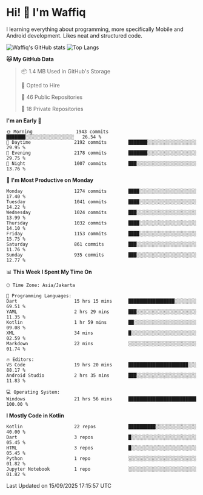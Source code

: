 
# Hi! 👋 I'm Waffiq

I learning everything about programming, more specifically Mobile and Android development. Likes neat and structured code.

<!-- Get to know more about me?

<a href="https://www.linkedin.com/in/waffiqaziz/"><img src="https://img.shields.io/static/v1?label=%20&message=LinkedIn&logo=linkedin&logoColor=white&color=0A66C2&style=for-the-badge" alt="LinkedIn"></a>
<a href="https://www.instagram.com/waffiqaziz/"><img src="https://img.shields.io/static/v1?label=%20&message=instagram&logo=instagram&logoColor=white&labelColor=%23E1306C&color=%23E1306C&style=for-the-badge" alt="Instagram"></a>
<a href="https://web.facebook.com/WaffiqAziz/"><img src="https://img.shields.io/static/v1?label=%20&message=Facebook&logo=facebook&logoColor=white&color=1877F2&style=for-the-badge" alt="Facebook"></a>
<a href="https://twitter.com/waffiqaziz"><img src="https://img.shields.io/static/v1?label=%20&message=X&logo=x&logoColor=white&color=000000&style=for-the-badge" alt="X"></a> -->

![Waffiq's GitHub stats](https://github-readme-stats-eight-theta.vercel.app/api?username=waffiqaziz&show_icons=true&include_all_commits=true&count_private=true&theme=dark)
![Top Langs](https://github-readme-stats.vercel.app/api/top-langs/?username=waffiqaziz&layout=compact&langs_count=8&theme=dark)

<!--START_SECTION:waka-->
**🐱 My GitHub Data** 

> 📦 1.4 MB Used in GitHub's Storage 
 > 
> 💼 Opted to Hire
 > 
> 📜 46 Public Repositories 
 > 
> 🔑 18 Private Repositories 
 > 
**I'm an Early 🐤** 

```text
🌞 Morning                1943 commits        ███████░░░░░░░░░░░░░░░░░░   26.54 % 
🌆 Daytime                2192 commits        ███████░░░░░░░░░░░░░░░░░░   29.95 % 
🌃 Evening                2178 commits        ███████░░░░░░░░░░░░░░░░░░   29.75 % 
🌙 Night                  1007 commits        ███░░░░░░░░░░░░░░░░░░░░░░   13.76 % 
```
📅 **I'm Most Productive on Monday** 

```text
Monday                   1274 commits        ████░░░░░░░░░░░░░░░░░░░░░   17.40 % 
Tuesday                  1041 commits        ████░░░░░░░░░░░░░░░░░░░░░   14.22 % 
Wednesday                1024 commits        ███░░░░░░░░░░░░░░░░░░░░░░   13.99 % 
Thursday                 1032 commits        ████░░░░░░░░░░░░░░░░░░░░░   14.10 % 
Friday                   1153 commits        ████░░░░░░░░░░░░░░░░░░░░░   15.75 % 
Saturday                 861 commits         ███░░░░░░░░░░░░░░░░░░░░░░   11.76 % 
Sunday                   935 commits         ███░░░░░░░░░░░░░░░░░░░░░░   12.77 % 
```


📊 **This Week I Spent My Time On** 

```text
🕑︎ Time Zone: Asia/Jakarta

💬 Programming Languages: 
Dart                     15 hrs 15 mins      █████████████████░░░░░░░░   69.51 % 
YAML                     2 hrs 29 mins       ███░░░░░░░░░░░░░░░░░░░░░░   11.35 % 
Kotlin                   1 hr 59 mins        ██░░░░░░░░░░░░░░░░░░░░░░░   09.08 % 
XML                      34 mins             █░░░░░░░░░░░░░░░░░░░░░░░░   02.59 % 
Markdown                 22 mins             ░░░░░░░░░░░░░░░░░░░░░░░░░   01.74 % 

🔥 Editors: 
VS Code                  19 hrs 20 mins      ██████████████████████░░░   88.17 % 
Android Studio           2 hrs 35 mins       ███░░░░░░░░░░░░░░░░░░░░░░   11.83 % 

💻 Operating System: 
Windows                  21 hrs 56 mins      █████████████████████████   100.00 % 
```

**I Mostly Code in Kotlin** 

```text
Kotlin                   22 repos            ██████████░░░░░░░░░░░░░░░   40.00 % 
Dart                     3 repos             █░░░░░░░░░░░░░░░░░░░░░░░░   05.45 % 
HTML                     3 repos             █░░░░░░░░░░░░░░░░░░░░░░░░   05.45 % 
Python                   1 repo              ░░░░░░░░░░░░░░░░░░░░░░░░░   01.82 % 
Jupyter Notebook         1 repo              ░░░░░░░░░░░░░░░░░░░░░░░░░   01.82 % 
```




 Last Updated on 15/09/2025 17:15:57 UTC
<!--END_SECTION:waka-->
